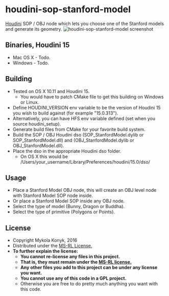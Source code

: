 # houdini-sop-stanford-model

[Houdini](http://www.sidefx.com/index.php) SOP / OBJ node which lets you choose one of the Stanford models and generate its geometry.
![houdini-sop-stanford-model screenshot](http://i.imgur.com/k8aaxWM.png)

## Binaries, Houdini 15
* Mac OS X - Todo.
* Windows - Todo.

## Building

* Tested on OS X 10.11 and Houdini 15.
  * You would have to patch CMake file to get this building on Windows or Linux.
* Define HOUDINI_VERSION env variable to be the version of Houdini 15 you wish to build against (for example "15.0.313").
* Alternatively, you can have HFS env variable defined (set when you source houdini_setup).
* Generate build files from CMake for your favorite build system.
* Build the SOP / OBJ Houdini dso (SOP_StanfordModel.dylib or SOP_StanfordModel.dll) and (OBJ_StanfordModel.dylib or OBJ_StanfordModel.dll).
* Place the dso in the appropriate Houdini dso folder.
  * On OS X this would be /Users/your_username/Library/Preferences/houdini/15.0/dso/

## Usage

* Place a Stanford Model OBJ node, this will create an OBJ level node with Stanford Model SOP node inside.
* Or place a Stanford Model SOP inside any OBJ node.
* Select the type of model (Bunny, Dragon or Buddha).
* Select the type of primitive (Polygons or Points).

## License

* Copyright Mykola Konyk, 2016
* Distributed under the [MS-RL License.](http://opensource.org/licenses/MS-RL)
* **To further explain the license:**
  * **You cannot re-license any files in this project.**
  * **That is, they must remain under the [MS-RL license.](http://opensource.org/licenses/MS-RL)**
  * **Any other files you add to this project can be under any license you want.**
  * **You cannot use any of this code in a GPL project.**
  * Otherwise you are free to do pretty much anything you want with this code.
